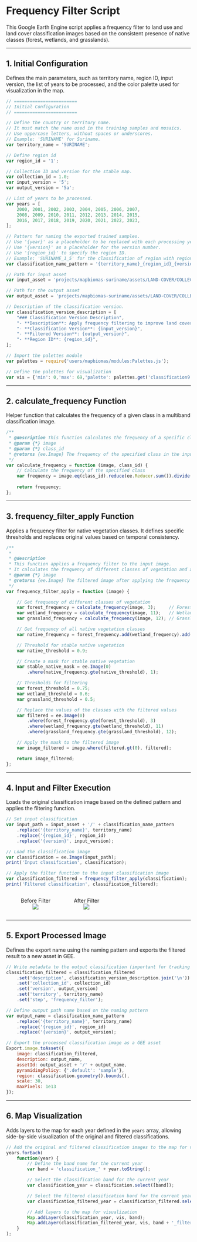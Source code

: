 # Frequency Filter Script

This Google Earth Engine script applies a frequency filter to land use and land cover classification images based on the consistent presence of native classes (forest, wetlands, and grasslands).

---

## 1. Initial Configuration

Defines the main parameters, such as territory name, region ID, input version, the list of years to be processed, and the color palette used for visualization in the map.

```javascript
// ========================
// Initial Configuration
// ========================

// Define the country or territory name.
// It must match the name used in the training samples and mosaics.
// Use uppercase letters, without spaces or underscores.
// Example: 'SURINAME' for Suriname.
var territory_name = 'SURINAME';

// Define region id
var region_id = '1';

// Collection ID and version for the stable map.
var collection_id = 1.0;
var input_version = '5';
var output_version = '5a';

// List of years to be processed.
var years = [
    2000, 2001, 2002, 2003, 2004, 2005, 2006, 2007,
    2008, 2009, 2010, 2011, 2012, 2013, 2014, 2015,
    2016, 2017, 2018, 2019, 2020, 2021, 2022, 2023,
];

// Pattern for naming the exported trained samples.
// Use '{year}' as a placeholder to be replaced with each processing year.
// Use '{version}' as a placeholder for the version number.
// Use '{region_id}' to specify the region ID.
// Example: 'SURINAME_1_5' for the classification of region with region_id 1 and input_version 1.
var classification_name_pattern = '{territory_name}_{region_id}_{version}';

// Path for input asset
var input_asset = 'projects/mapbiomas-suriname/assets/LAND-COVER/COLLECTION-1/TRAINING/classification-ft';

// Path for the output asset
var output_asset = 'projects/mapbiomas-suriname/assets/LAND-COVER/COLLECTION-1/TRAINING/classification-ft';

// Description of the classification version.
var classification_version_description = [
    "### Classification Version Description",
    "- **Description**: Apply frequency filtering to improve land cover classification.",
    "- **Classification Version**: {input_version}",
    "- **Filtered Version**: {output_version}",
    "- **Region ID**: {region_id}",
];

// Import the palettes module
var palettes = require('users/mapbiomas/modules:Palettes.js');

// Define the palettes for visualization
var vis = {'min': 0,'max': 69,'palette': palettes.get('classification9'), format: 'png'};
```

---

## 2. calculate_frequency Function

Helper function that calculates the frequency of a given class in a multiband classification image.

```javascript
/**
 * @description This function calculates the frequency of a specific class in the input image.
 * @param {*} image 
 * @param {*} class_id 
 * @returns {ee.Image} The frequency of the specified class in the input image.
 */
var calculate_frequency = function (image, class_id) {
    // Calculate the frequency of the specified class
    var frequency = image.eq(class_id).reduce(ee.Reducer.sum()).divide(image.bandNames().length());
    
    return frequency;
};
```

---

## 3. frequency_filter_apply Function

Applies a frequency filter for native vegetation classes. It defines specific thresholds and replaces original values based on temporal consistency.

```javascript
/**
 * 
 * @description
 * This function applies a frequency filter to the input image.
 * It calculates the frequency of different classes of vegetation and applies a filter based on predefined thresholds.
 * @param {*} image 
 * @returns {ee.Image} The filtered image after applying the frequency filter.
 */
var frequency_filter_apply = function (image) {

    // Get frequency of different classes of vegetation
    var forest_frequency = calculate_frequency(image, 3);     // Forest
    var wetland_frequency = calculate_frequency(image, 11);   // Wetland
    var grassland_frequency = calculate_frequency(image, 12); // Grassland

    // Get frequency of all native vegetation classes
    var native_frequency = forest_frequency.add(wetland_frequency).add(grassland_frequency);

    // Threshold for stable native vegetation
    var native_threshold = 0.9;

    // Create a mask for stable native vegetation
    var stable_native_mask = ee.Image(0)
        .where(native_frequency.gte(native_threshold), 1);

    // Thresholds for filtering
    var forest_threshold = 0.75;
    var wetland_threshold = 0.6;
    var grassland_threshold = 0.5;

    // Replace the values of the classes with the filtered values
    var filtered = ee.Image(0)
        .where(forest_frequency.gte(forest_threshold), 3)
        .where(wetland_frequency.gte(wetland_threshold), 11)
        .where(grassland_frequency.gte(grassland_threshold), 12);

    // Apply the mask to the filtered image
    var image_filtered = image.where(filtered.gt(0), filtered);

    return image_filtered;
};
```

---

## 4. Input and Filter Execution

Loads the original classification image based on the defined pattern and applies the filtering function.

```javascript
// Set input classification
var input_path = input_asset + '/' + classification_name_pattern
    .replace('{territory_name}', territory_name)
    .replace('{region_id}', region_id)
    .replace('{version}', input_version);

// Load the classification image
var classification = ee.Image(input_path);
print('Input classification', classification);

// Apply the filter function to the input classification image
var classification_filtered = frequency_filter_apply(classification);
print('Filtered classification', classification_filtered);
```

<p float="left">
<figure style="display: inline-block; margin-right: 20px; text-align: center;">
<figcaption>Before Filter</figcaption>
<img src="./figures/frequency_before.png" style="max-width: 500px;">
</figure>

<figure style="display: inline-block; text-align: center;">
<figcaption>After Filter</figcaption>
<img src="./figures/frequency_after.png" style="max-width: 500px;">
</figure>

</p>

---

## 5. Export Processed Image

Defines the export name using the naming pattern and exports the filtered result to a new asset in GEE.

```javascript
// Write metadata to the output classification (important for tracking and exporting)
classification_filtered = classification_filtered
    .set('description', classification_version_description.join('\n'))
    .set('collection_id', collection_id)
    .set('version', output_version)
    .set('territory', territory_name)
    .set('step', 'frequency_filter');

// Define output path name based on the naming pattern
var output_name = classification_name_pattern
    .replace('{territory_name}', territory_name)
    .replace('{region_id}', region_id)
    .replace('{version}', output_version);

// Export the processed classification image as a GEE asset
Export.image.toAsset({
    image: classification_filtered,
    description: output_name,
    assetId: output_asset + '/' + output_name,
    pyramidingPolicy: {'.default': 'sample'},
    region: classification.geometry().bounds(),
    scale: 30,
    maxPixels: 1e13
});
```

---

## 6. Map Visualization

Adds layers to the map for each year defined in the `years` array, allowing side-by-side visualization of the original and filtered classifications.

```javascript
// Add the original and filtered classification images to the map for visualization
years.forEach(
    function(year) {
        // Define the band name for the current year
        var band = 'classification_' + year.toString();

        // Select the classification band for the current year
        var classification_year = classification.select([band]);

        // Select the filtered classification band for the current year
        var classification_filtered_year = classification_filtered.select([band]);

        // Add layers to the map for visualization
        Map.addLayer(classification_year, vis, band);
        Map.addLayer(classification_filtered_year, vis, band + '_filtered');
    }
);

```
